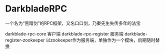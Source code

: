 # DarkbladeRPC
一个名为“黑暗剑”的RPC框架，又名口口剑，乃秦先生失传多年的法宝

darkblade-rpc-core 客户端
darkblade-rpc-register 服务端
darkblade-register-zookeeper 以zookeeper作为服务端，单独作为一个模块，后期随时替换
